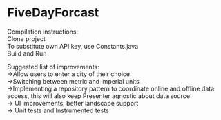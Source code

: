 # FiveDayForcast

Compilation instructions:<br>
Clone project<br>
To substitute own API key, use Constants.java <br>
Build and Run<br>

Suggested list of improvements:<br>
->Allow users to enter a city of their choice<br>
->Switching between metric and imperial units<br>
->Implementing a repository pattern to coordinate online and offline data access, this will also keep Presenter agnostic about data source<br>
-> UI improvements,  better landscape support<br>
-> Unit tests and Instrumented tests<br>
